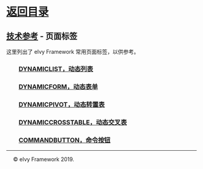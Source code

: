 # [返回目录](../README.html)

## [技术参考](Index.html) - 页面标签

这里列出了 eIvy Framework 常用页面标签，以供参考。  

### &emsp;&emsp;[DYNAMICLIST，动态列表](Sec01.html)

### &emsp;&emsp;[DYNAMICFORM，动态表单](Sec02.html)

### &emsp;&emsp;[DYNAMICPIVOT，动态转置表](Sec03.html)  

### &emsp;&emsp;[DYNAMICCROSSTABLE，动态交叉表](Page/DynamicCrossTable.html)  

### &emsp;&emsp;[COMMANDBUTTON，命令按钮](Sec03/Sec0310.html)  

---
&emsp; &copy; eIvy Framework 2019.
